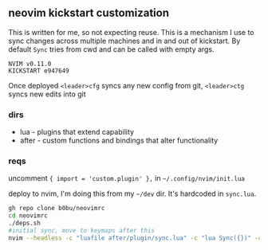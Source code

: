 ## neovim kickstart customization
This is written for me, so not expecting reuse. This is a mechanism I use to sync
changes across multiple machines and in and out of kickstart. By default `Sync` tries from cwd and can be called
with empty args.

```
NVIM v0.11.0
KICKSTART e947649
```

Once deployed 
`<leader>cfg` syncs any new config from git, `<leader>ctg` syncs new edits into git

### dirs
- lua - plugins that extend capability
- after - custom functions and bindings that alter functionality

### reqs 
uncomment `{ import = 'custom.plugin' },` in `~/.config/nvim/init.lua`

deploy to nvim, I'm doing this from my `~/dev` dir. It's hardcoded in `sync.lua`.
```bash
gh repo clone b0bu/neovimrc
cd neovimrc
./deps.sh
#initial sync, move to keymaps after this
nvim --headless -c "luafile after/plugin/sync.lua" -c "lua Sync({})" -c "qa"
```

